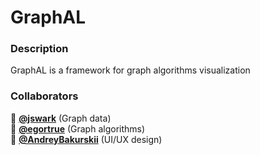 # GraphAL
### Description
GraphAL is a framework for graph algorithms visualization
### Collaborators
:lollipop: [**@jswark**](https://github.com/jswark) (Graph data)<br/>
:green_apple: [**@egortrue**](https://github.com/egortrue) (Graph algorithms)<br/>
:strawberry: [**@AndreyBakurskii**](https://github.com/AndreyBakurskii) (UI/UX design)<br/>
